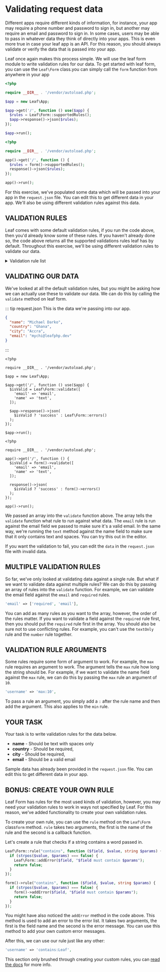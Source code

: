 # Validating request data

Different apps require different kinds of information, for instance, your app may require a phone number and password to sign in, but another may require an email and password to sign in. In some cases, users may be able to pass in whatever data they think of directly into your apps. This is even more true in case your leaf app is an API. For this reason, you should always validate or verify the data that is passed into your app.

Leaf once again makes this process simple. We will use the leaf form module to write validation rules for our data. To get started with leaf form, <span class="class-mode">you can use the `Leaf\Form` class.</span><span class="functional-mode">you can simply call the `form` function from anywhere in your app</span>

<div class="class-mode">

```php
<?php

require __DIR__ . '/vendor/autoload.php';

$app = new Leaf\App;

$app->get('/', function () use($app) {
  $rules = Leaf\Form::supportedRules();
  $app->response()->json($rules);
});

$app->run();
```

</div>
<div class="functional-mode">

```php
<?php

require __DIR__ . '/vendor/autoload.php';

app()->get('/', function () {
  $rules = form()->supportedRules();
  response()->json($rules);
});

app()->run();
```

</div>

For this exercise, we've populated some data which will be passed into your app in the `request.json` file. You can edit this to get different data in your app. We'll also be using different validation rules against this data.

## VALIDATION RULES

Leaf comes with some default validation rules, if you run the code above, then you'd already know some of these rules. If you haven't already done so, the code above returns all the supported validations rules leaf has by default. Throughout this exercise, we'll be using different validation rules to validate our data.

<details>
<summary>Validation rule list</summary>

| Validation rule     |  Purpose                                     |
|:--------------------|:---------------------------------------------|
| required            | field is required                             |
| number              | must only contain numbers                    |
| text                | must only contain text and spaces            |
| textOnly            | should be text only, no spaces allowed       |
| validUsername       | must only contain characters 0-9, A-Z and _  |
| username            | alias for validUsername                      |
| email               | must be a valid email                        |
| noSpaces            | can't contain any spaces                     |
| max                 | max length of a string (requires arguments)  |
| min                 | min length of a string (requires arguments)  |
| date                | string should be a valid date                |

::: tip Note
These rules are **NOT** case-sensitive, so you can type them anyway you prefer, as long as the spelling is the same.
:::

</details>

## VALIDATING OUR DATA

We've looked at all the default validation rules, but you might be asking how we can actually use these to validate our data. We can do this by calling the `validate` method on leaf form.

::: tip request.json
This is the data we're passing into our app.

```json
{
  "name": "Michael Darko",
  "country": "Ghana",
  "city": "Accra",
  "email": "mychi@leafphp.dev"
}
```

:::

<div class="class-mode">

```php{8-11}
<?php

require __DIR__ . '/vendor/autoload.php';

$app = new Leaf\App;

$app->get('/', function () use($app) {
  $isValid = Leaf\Form::validate([
    'email' => 'email',
    'name' => 'text',
  ]);

  $app->response()->json(
    $isValid ? 'success' : Leaf\Form::errors()
  );
});

$app->run();
```

</div>
<div class="functional-mode">

```php{6-9}
<?php

require __DIR__ . '/vendor/autoload.php';

app()->get('/', function () {
  $isValid = form()->validate([
    'email' => 'email',
    'name' => 'text',
  ]);

  response()->json(
    $isValid ? 'success' : form()->errors()
  );
});

app()->run();
```

</div>

We passed an array into the `validate` function above. The array tells the `validate` function what rule to run against what data. The `email` rule is run against the email field we passed to make sure it's a valid email. In the same way, we're running the `text` method against the name field to make sure that it only contains text and spaces. You can try this out in the editor.

If you want the validation to fail, you can edit the `data` in the `request.json` file with invalid data.

## MULTIPLE VALIDATION RULES

So far, we've only looked at validating data against a single rule. But what if we want to validate data against multiple rules? We can do this by passing an array of rules into the `validate` function. For example, we can validate the email field against the `email` and `required` rules.

```php
'email' => ['required', 'email'],
```

You can add as many rules as you want to the array, however, the order of the rules matter. If you want to validate a field against the `required` rule first, then you should put the `required` rule first in the array. You should also be sure not to use conflicting rules. For example, you can't use the `textOnly` rule and the `number` rule together.

## VALIDATION RULE ARGUMENTS

Some rules require some form of argument to work. For example, the `max` rule requires an argument to work. The argument tells the `max` rule how long the string should be. For example, if we want to validate the name field against the `max` rule, we can do this by passing the `max` rule an argument of `10`.

```php
'username' => 'max:10',
```

To pass a rule an argument, you simply add a `:` after the rule name and then add the argument. This also applies to the `min` rule.

## YOUR TASK

Your task is to write validation rules for the data below.

- **name** - Should be text with spaces only
- **country** - Should be required,
- **city** - Should be required,
- **email** - Should be a valid email

Sample data has already been provided in the `request.json` file. You can edit this to get different data in your app.

## BONUS: CREATE YOUR OWN RULE

Leaf Form has rules for the most used kinds of validation, however, you may need your validation rules to work in ways not specified by Leaf. For this reason, we've added functionality to create your own validation rules.

To create your own rule, you can use the `rule` method on the <span class="class-mode">`Leaf\Form` class</span><span class="class-mode">`form` method</span>. `rule` takes two arguments, the first is the name of the rule and the second is a callback function.

Let's create a rule that checks if a string contains a word passed in.

<div class="class-mode">

```php
Leaf\Form::rule("contains", function ($field, $value, string $params) {
  if (strpos($value, $params) === false) {
    Leaf\Form::addError($field, "$field must contain $params");
    return false;
  }
});
```

</div>
<div class="functional-mode">

```php
form()->rule("contains", function ($field, $value, string $params) {
  if (strpos($value, $params) === false) {
    form()->addError($field, "$field must contain $params");
    return false;
  }
});
```

</div>

You might have also noticed the `addError` method in the code above. This method is used to add an error to the error list. It takes two arguments, the first is the field name and the second is the error message. You can use this method to add your own custom error messages.

After this, we can use our rule just like any other:

```php
'username' => 'contains:Leaf',
```

This section only brushed through creating your custom rules, you can [read the docs](/modules/forms/v/1.2/#create-your-own-rules) for more info.
